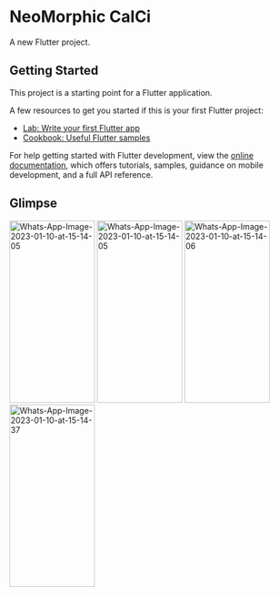 # NeoMorphic CalCi

A new Flutter project.

## Getting Started

This project is a starting point for a Flutter application.

A few resources to get you started if this is your first Flutter project:

- [Lab: Write your first Flutter app](https://docs.flutter.dev/get-started/codelab)
- [Cookbook: Useful Flutter samples](https://docs.flutter.dev/cookbook)

For help getting started with Flutter development, view the
[online documentation](https://docs.flutter.dev/), which offers tutorials,
samples, guidance on mobile development, and a full API reference.

## Glimpse
<a href="https://ibb.co/qBYtVfF"><img src="https://i.ibb.co/MnkYQ45/Whats-App-Image-2023-01-10-at-15-14-05.jpg" height = 320 width = 150 alt="Whats-App-Image-2023-01-10-at-15-14-05" border="0"></a>
<a href="https://ibb.co/txDBYs7"><img src="https://i.ibb.co/P9gx1h7/Whats-App-Image-2023-01-10-at-15-14-05.jpg" height = 320 width = 150 alt="Whats-App-Image-2023-01-10-at-15-14-05" border="0"></a>
<a href="https://ibb.co/2ktYZF8"><img src="https://i.ibb.co/crFXYyb/Whats-App-Image-2023-01-10-at-15-14-06.jpg" height = 320 width = 150 alt="Whats-App-Image-2023-01-10-at-15-14-06" border="0"></a>
<a href="https://ibb.co/tPhyq89"><img src="https://i.ibb.co/Hp2mtnj/Whats-App-Image-2023-01-10-at-15-14-37.jpg" height = 320 width = 150 alt="Whats-App-Image-2023-01-10-at-15-14-37" border="0"></a>
